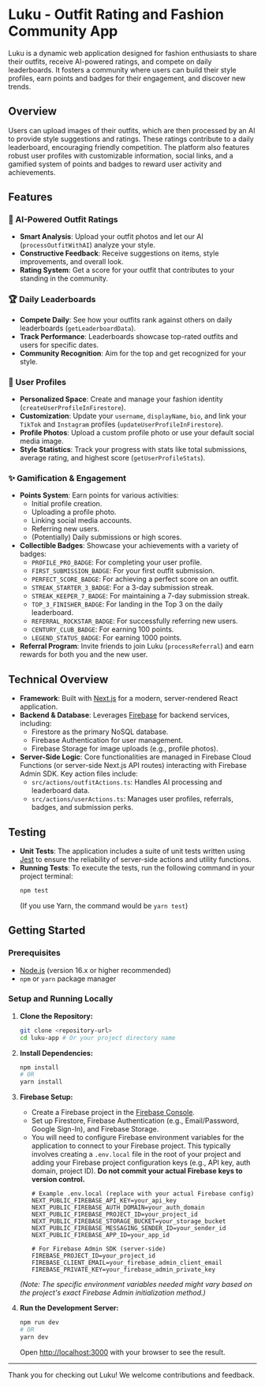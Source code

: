 # Luku - Outfit Rating and Fashion Community App

Luku is a dynamic web application designed for fashion enthusiasts to share their outfits, receive AI-powered ratings, and compete on daily leaderboards. It fosters a community where users can build their style profiles, earn points and badges for their engagement, and discover new trends.

## Overview

Users can upload images of their outfits, which are then processed by an AI to provide style suggestions and ratings. These ratings contribute to a daily leaderboard, encouraging friendly competition. The platform also features robust user profiles with customizable information, social links, and a gamified system of points and badges to reward user activity and achievements.

## Features

### 🤖 AI-Powered Outfit Ratings
-   **Smart Analysis**: Upload your outfit photos and let our AI (`processOutfitWithAI`) analyze your style.
-   **Constructive Feedback**: Receive suggestions on items, style improvements, and overall look.
-   **Rating System**: Get a score for your outfit that contributes to your standing in the community.

### 🏆 Daily Leaderboards
-   **Compete Daily**: See how your outfits rank against others on daily leaderboards (`getLeaderboardData`).
-   **Track Performance**: Leaderboards showcase top-rated outfits and users for specific dates.
-   **Community Recognition**: Aim for the top and get recognized for your style.

### 👤 User Profiles
-   **Personalized Space**: Create and manage your fashion identity (`createUserProfileInFirestore`).
-   **Customization**: Update your `username`, `displayName`, `bio`, and link your `TikTok` and `Instagram` profiles (`updateUserProfileInFirestore`).
-   **Profile Photos**: Upload a custom profile photo or use your default social media image.
-   **Style Statistics**: Track your progress with stats like total submissions, average rating, and highest score (`getUserProfileStats`).

### ✨ Gamification & Engagement
-   **Points System**: Earn points for various activities:
    -   Initial profile creation.
    -   Uploading a profile photo.
    -   Linking social media accounts.
    -   Referring new users.
    -   (Potentially) Daily submissions or high scores.
-   **Collectible Badges**: Showcase your achievements with a variety of badges:
    -   `PROFILE_PRO_BADGE`: For completing your user profile.
    -   `FIRST_SUBMISSION_BADGE`: For your first outfit submission.
    -   `PERFECT_SCORE_BADGE`: For achieving a perfect score on an outfit.
    -   `STREAK_STARTER_3_BADGE`: For a 3-day submission streak.
    -   `STREAK_KEEPER_7_BADGE`: For maintaining a 7-day submission streak.
    -   `TOP_3_FINISHER_BADGE`: For landing in the Top 3 on the daily leaderboard.
    -   `REFERRAL_ROCKSTAR_BADGE`: For successfully referring new users.
    -   `CENTURY_CLUB_BADGE`: For earning 100 points.
    -   `LEGEND_STATUS_BADGE`: For earning 1000 points.
-   **Referral Program**: Invite friends to join Luku (`processReferral`) and earn rewards for both you and the new user.

## Technical Overview

-   **Framework**: Built with [Next.js](https://nextjs.org/) for a modern, server-rendered React application.
-   **Backend & Database**: Leverages [Firebase](https://firebase.google.com/) for backend services, including:
    -   Firestore as the primary NoSQL database.
    -   Firebase Authentication for user management.
    -   Firebase Storage for image uploads (e.g., profile photos).
-   **Server-Side Logic**: Core functionalities are managed in Firebase Cloud Functions (or server-side Next.js API routes) interacting with Firebase Admin SDK. Key action files include:
    -   `src/actions/outfitActions.ts`: Handles AI processing and leaderboard data.
    -   `src/actions/userActions.ts`: Manages user profiles, referrals, badges, and submission perks.

## Testing

-   **Unit Tests**: The application includes a suite of unit tests written using [Jest](https://jestjs.io/) to ensure the reliability of server-side actions and utility functions.
-   **Running Tests**: To execute the tests, run the following command in your project terminal:
    ```bash
    npm test
    ```
    (If you use Yarn, the command would be `yarn test`)

## Getting Started

### Prerequisites

-   [Node.js](https://nodejs.org/) (version 16.x or higher recommended)
-   `npm` or `yarn` package manager

### Setup and Running Locally

1.  **Clone the Repository:**
    ```bash
    git clone <repository-url>
    cd luku-app # Or your project directory name
    ```
2.  **Install Dependencies:**
    ```bash
    npm install
    # OR
    yarn install
    ```
3.  **Firebase Setup:**
    -   Create a Firebase project in the [Firebase Console](https://console.firebase.google.com/).
    -   Set up Firestore, Firebase Authentication (e.g., Email/Password, Google Sign-In), and Firebase Storage.
    -   You will need to configure Firebase environment variables for the application to connect to your Firebase project. This typically involves creating a `.env.local` file in the root of your project and adding your Firebase project configuration keys (e.g., API key, auth domain, project ID). **Do not commit your actual Firebase keys to version control.**
        ```
        # Example .env.local (replace with your actual Firebase config)
        NEXT_PUBLIC_FIREBASE_API_KEY=your_api_key
        NEXT_PUBLIC_FIREBASE_AUTH_DOMAIN=your_auth_domain
        NEXT_PUBLIC_FIREBASE_PROJECT_ID=your_project_id
        NEXT_PUBLIC_FIREBASE_STORAGE_BUCKET=your_storage_bucket
        NEXT_PUBLIC_FIREBASE_MESSAGING_SENDER_ID=your_sender_id
        NEXT_PUBLIC_FIREBASE_APP_ID=your_app_id

        # For Firebase Admin SDK (server-side)
        FIREBASE_PROJECT_ID=your_project_id
        FIREBASE_CLIENT_EMAIL=your_firebase_admin_client_email
        FIREBASE_PRIVATE_KEY=your_firebase_admin_private_key
        ```
    *(Note: The specific environment variables needed might vary based on the project's exact Firebase Admin initialization method.)*

4.  **Run the Development Server:**
    ```bash
    npm run dev
    # OR
    yarn dev
    ```
    Open [http://localhost:3000](http://localhost:3000) with your browser to see the result.

---

Thank you for checking out Luku! We welcome contributions and feedback.
